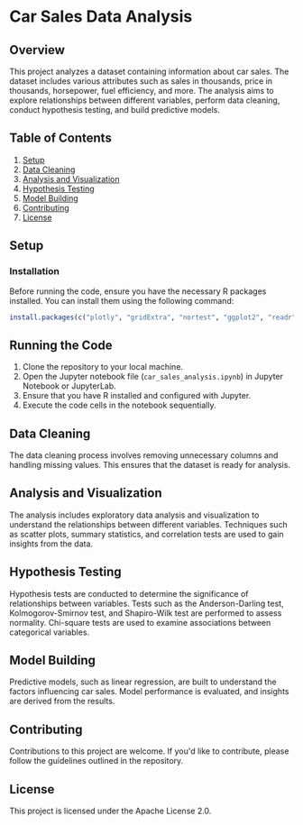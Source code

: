 
# Car Sales Data Analysis

## Overview

This project analyzes a dataset containing information about car sales. The dataset includes various attributes such as sales in thousands, price in thousands, horsepower, fuel efficiency, and more. The analysis aims to explore relationships between different variables, perform data cleaning, conduct hypothesis testing, and build predictive models.

## Table of Contents

1. [Setup](#setup)
2. [Data Cleaning](#data-cleaning)
3. [Analysis and Visualization](#analysis-and-visualization)
4. [Hypothesis Testing](#hypothesis-testing)
5. [Model Building](#model-building)
6. [Contributing](#contributing)
7. [License](#license)

## Setup <a name="setup"></a>

### Installation

Before running the code, ensure you have the necessary R packages installed. You can install them using the following command:

```R
install.packages(c("plotly", "gridExtra", "nortest", "ggplot2", "readr", "caret", "caTools", "htmltools"))


```


## Running the Code

1. Clone the repository to your local machine.
2. Open the Jupyter notebook file (`car_sales_analysis.ipynb`) in Jupyter Notebook or JupyterLab.
3. Ensure that you have R installed and configured with Jupyter.
4. Execute the code cells in the notebook sequentially.

## Data Cleaning <a name="data-cleaning"></a>

The data cleaning process involves removing unnecessary columns and handling missing values. This ensures that the dataset is ready for analysis.

## Analysis and Visualization <a name="analysis-and-visualization"></a>

The analysis includes exploratory data analysis and visualization to understand the relationships between different variables. Techniques such as scatter plots, summary statistics, and correlation tests are used to gain insights from the data.

## Hypothesis Testing <a name="hypothesis-testing"></a>

Hypothesis tests are conducted to determine the significance of relationships between variables. Tests such as the Anderson-Darling test, Kolmogorov-Smirnov test, and Shapiro-Wilk test are performed to assess normality. Chi-square tests are used to examine associations between categorical variables.

## Model Building <a name="model-building"></a>

Predictive models, such as linear regression, are built to understand the factors influencing car sales. Model performance is evaluated, and insights are derived from the results.

## Contributing <a name="contributing"></a>

Contributions to this project are welcome. If you'd like to contribute, please follow the guidelines outlined in the repository.

## License <a name="license"></a>

This project is licensed under the Apache License 2.0.




